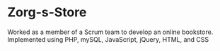 # Zorg-s-Store
Worked as a member of a Scrum team to develop an online bookstore.  Implemented using PHP, mySQL, JavaScript, jQuery, HTML, and CSS

